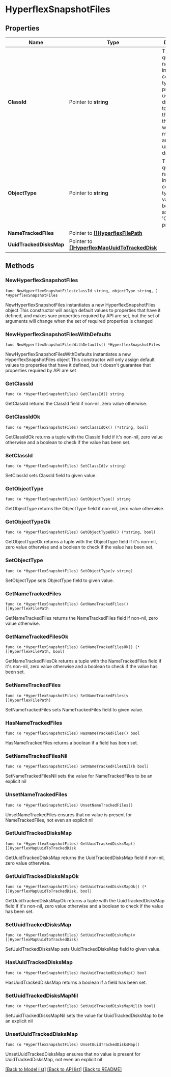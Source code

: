 # HyperflexSnapshotFiles

## Properties

Name | Type | Description | Notes
------------ | ------------- | ------------- | -------------
**ClassId** | Pointer to **string** | The fully-qualified name of the instantiated, concrete type. This property is used as a discriminator to identify the type of the payload when marshaling and unmarshaling data. | [default to "hyperflex.SnapshotFiles"]
**ObjectType** | Pointer to **string** | The fully-qualified name of the instantiated, concrete type. The value should be the same as the &#39;ClassId&#39; property. | [default to "hyperflex.SnapshotFiles"]
**NameTrackedFiles** | Pointer to [**[]HyperflexFilePath**](hyperflex.FilePath.md) |  | [optional] 
**UuidTrackedDisksMap** | Pointer to [**[]HyperflexMapUuidToTrackedDisk**](hyperflex.MapUuidToTrackedDisk.md) |  | [optional] 

## Methods

### NewHyperflexSnapshotFiles

`func NewHyperflexSnapshotFiles(classId string, objectType string, ) *HyperflexSnapshotFiles`

NewHyperflexSnapshotFiles instantiates a new HyperflexSnapshotFiles object
This constructor will assign default values to properties that have it defined,
and makes sure properties required by API are set, but the set of arguments
will change when the set of required properties is changed

### NewHyperflexSnapshotFilesWithDefaults

`func NewHyperflexSnapshotFilesWithDefaults() *HyperflexSnapshotFiles`

NewHyperflexSnapshotFilesWithDefaults instantiates a new HyperflexSnapshotFiles object
This constructor will only assign default values to properties that have it defined,
but it doesn't guarantee that properties required by API are set

### GetClassId

`func (o *HyperflexSnapshotFiles) GetClassId() string`

GetClassId returns the ClassId field if non-nil, zero value otherwise.

### GetClassIdOk

`func (o *HyperflexSnapshotFiles) GetClassIdOk() (*string, bool)`

GetClassIdOk returns a tuple with the ClassId field if it's non-nil, zero value otherwise
and a boolean to check if the value has been set.

### SetClassId

`func (o *HyperflexSnapshotFiles) SetClassId(v string)`

SetClassId sets ClassId field to given value.


### GetObjectType

`func (o *HyperflexSnapshotFiles) GetObjectType() string`

GetObjectType returns the ObjectType field if non-nil, zero value otherwise.

### GetObjectTypeOk

`func (o *HyperflexSnapshotFiles) GetObjectTypeOk() (*string, bool)`

GetObjectTypeOk returns a tuple with the ObjectType field if it's non-nil, zero value otherwise
and a boolean to check if the value has been set.

### SetObjectType

`func (o *HyperflexSnapshotFiles) SetObjectType(v string)`

SetObjectType sets ObjectType field to given value.


### GetNameTrackedFiles

`func (o *HyperflexSnapshotFiles) GetNameTrackedFiles() []HyperflexFilePath`

GetNameTrackedFiles returns the NameTrackedFiles field if non-nil, zero value otherwise.

### GetNameTrackedFilesOk

`func (o *HyperflexSnapshotFiles) GetNameTrackedFilesOk() (*[]HyperflexFilePath, bool)`

GetNameTrackedFilesOk returns a tuple with the NameTrackedFiles field if it's non-nil, zero value otherwise
and a boolean to check if the value has been set.

### SetNameTrackedFiles

`func (o *HyperflexSnapshotFiles) SetNameTrackedFiles(v []HyperflexFilePath)`

SetNameTrackedFiles sets NameTrackedFiles field to given value.

### HasNameTrackedFiles

`func (o *HyperflexSnapshotFiles) HasNameTrackedFiles() bool`

HasNameTrackedFiles returns a boolean if a field has been set.

### SetNameTrackedFilesNil

`func (o *HyperflexSnapshotFiles) SetNameTrackedFilesNil(b bool)`

 SetNameTrackedFilesNil sets the value for NameTrackedFiles to be an explicit nil

### UnsetNameTrackedFiles
`func (o *HyperflexSnapshotFiles) UnsetNameTrackedFiles()`

UnsetNameTrackedFiles ensures that no value is present for NameTrackedFiles, not even an explicit nil
### GetUuidTrackedDisksMap

`func (o *HyperflexSnapshotFiles) GetUuidTrackedDisksMap() []HyperflexMapUuidToTrackedDisk`

GetUuidTrackedDisksMap returns the UuidTrackedDisksMap field if non-nil, zero value otherwise.

### GetUuidTrackedDisksMapOk

`func (o *HyperflexSnapshotFiles) GetUuidTrackedDisksMapOk() (*[]HyperflexMapUuidToTrackedDisk, bool)`

GetUuidTrackedDisksMapOk returns a tuple with the UuidTrackedDisksMap field if it's non-nil, zero value otherwise
and a boolean to check if the value has been set.

### SetUuidTrackedDisksMap

`func (o *HyperflexSnapshotFiles) SetUuidTrackedDisksMap(v []HyperflexMapUuidToTrackedDisk)`

SetUuidTrackedDisksMap sets UuidTrackedDisksMap field to given value.

### HasUuidTrackedDisksMap

`func (o *HyperflexSnapshotFiles) HasUuidTrackedDisksMap() bool`

HasUuidTrackedDisksMap returns a boolean if a field has been set.

### SetUuidTrackedDisksMapNil

`func (o *HyperflexSnapshotFiles) SetUuidTrackedDisksMapNil(b bool)`

 SetUuidTrackedDisksMapNil sets the value for UuidTrackedDisksMap to be an explicit nil

### UnsetUuidTrackedDisksMap
`func (o *HyperflexSnapshotFiles) UnsetUuidTrackedDisksMap()`

UnsetUuidTrackedDisksMap ensures that no value is present for UuidTrackedDisksMap, not even an explicit nil

[[Back to Model list]](../README.md#documentation-for-models) [[Back to API list]](../README.md#documentation-for-api-endpoints) [[Back to README]](../README.md)


